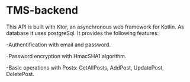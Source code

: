 # TMS-backend

This API is built with Ktor, an asynchronous web framework for Kotlin. As database it uses postgreSql. It provides the following features:
 
 -Authentification with email and password. 
 
 -Password encryption with HmacSHA1 algorithm.
 
 -Basic operations with Posts: GetAllPosts, AddPost, UpdatePost, DeletePost.

